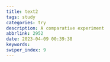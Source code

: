 ```yaml
---
title: text2
tags: study
categories: try
description: A comparative experiment
abbrlink: 2952
date: 2023-04-09 00:39:38
keywords:
swiper_index: 9
---
```

